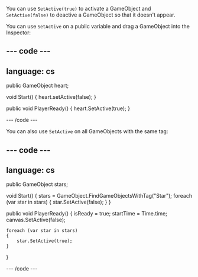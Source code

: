 You can use `SetActive(true)` to activate a GameObject and `SetActive(false)` to deactive a GameObject so that it doesn't appear. 

You can use `SetActive` on a public variable and drag a GameObject into the Inspector:

--- code ---
---
language: cs
---

public GameObject heart;

void Start()
{
    heart.setActive(false);
}

public void PlayerReady()
{
    heart.SetActive(true);
}

--- /code ---

You can also use `SetActive` on all GameObjects with the same tag:

--- code ---
---
language: cs
---

public GameObject stars;

void Start()
{
    stars = GameObject.FindGameObjectsWithTag("Star");
    foreach (var star in stars)
    {
        star.SetActive(false);
    }
}

public void PlayerReady()
{
    isReady = true;
    startTime = Time.time;
    canvas.SetActive(false);
    
    foreach (var star in stars)
    {
        star.SetActive(true);
    }
}

--- /code ---
